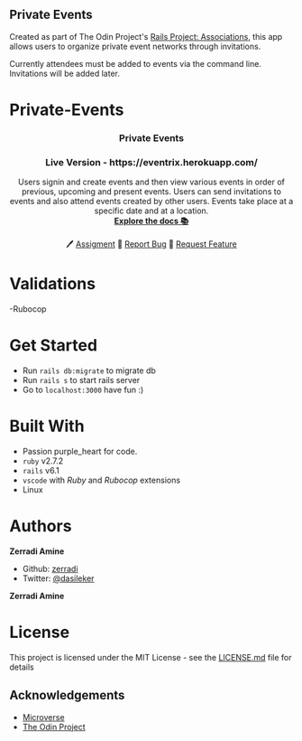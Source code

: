 ## Private Events

Created as part of The Odin Project's [Rails Project: Associations](https://www.theodinproject.com/courses/ruby-on-rails/lessons/associations?ref=lnav), this app allows users to organize private event networks through invitations.

Currently attendees must be added to events via the command line. Invitations will be added later.



# Private-Events


  <h3 align="center">
	 Private Events
  </h3>

  <h3 align="center">
	 Live Version - https://eventrix.herokuapp.com/
  </h3>

  <p align="center">
    Users signin and create events and then view various events in order of previous, upcoming and present events. Users can send invitations to events and also attend events created by other users. Events take place at a specific date and at a location.
    <br />
    <a href="https://github.com/MarioDena/Private-Events/blob/master/README.md"><strong>Explore the docs 📚</strong></a>
    <br />
    <br />
	  🖊️
    <a href="https://www.theodinproject.com/courses/ruby-on-rails/lessons/associations#your-task">Assigment</a>
    🐛
    <a href="https://github.com/MarioDena/Private-Events/issues">Report Bug</a>
    🙏
    <a href="https://github.com/MarioDena/Private-Events/issues">Request Feature</a>
  </p>
</p>

# Validations

-Rubocop

# Get Started

* Run `rails db:migrate` to migrate db
* Run `rails s` to start rails server
* Go to `localhost:3000` have fun :)





# Built With

* Passion purple_heart for code.
* `ruby` v2.7.2
* `rails` v6.1
* `vscode` with _Ruby_ and _Rubocop_ extensions
* Linux

# Authors

**Zerradi Amine**

- Github: [zerradi](https://github.com/dasileker)
- Twitter: [@dasileker](https://twitter.com/dasileker)
  <br />
  
  
**Zerradi Amine**

# License

This project is licensed under the MIT License - see the [LICENSE.md](LICENSE.md) file for details 

<!-- ACKNOWLEDGEMENTS -->
## Acknowledgements
* [Microverse](https://www.microverse.org/)
* [The Odin Project](https://www.theodinproject.com/)

<!-- MARKDOWN LINKS & IMAGES -->
<!-- https://www.markdownguide.org/basic-syntax/#reference-style-links -->

